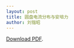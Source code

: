 ```yaml
---
layout: post
title: 圆盘电流分布与安培力
author: 刘锴昭
---
```

<p><a href="/assets/pdfs/2021-6-30-刘锴昭-圆盘电流分布与安培力-第二版">Download PDF</a>.</p>

<object data="/assets/pdfs/2021-6-30-刘锴昭-圆盘电流分布与安培力-第二版" type="application/pdf" width="750px" height="750px">
    <embed src="/assets/pdfs/2021-6-30-刘锴昭-圆盘电流分布与安培力-第二版" type="application/pdf">
</object>
